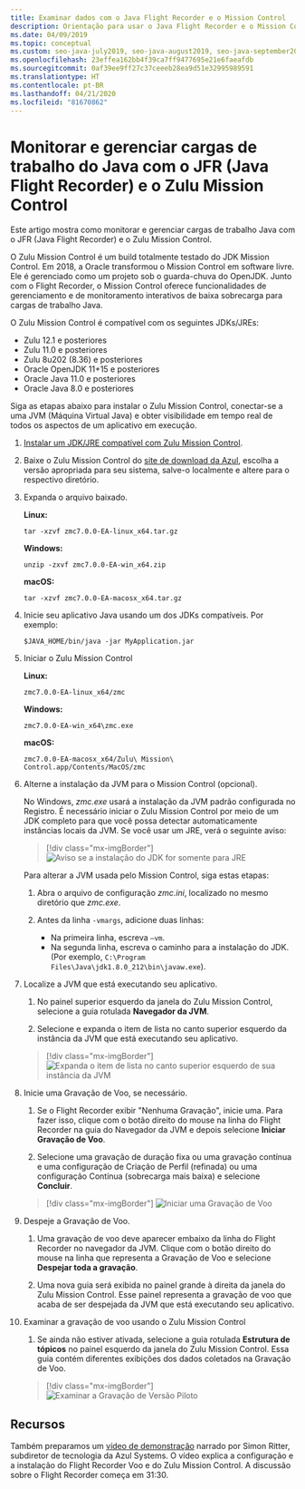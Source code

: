 ```yaml
---
title: Examinar dados com o Java Flight Recorder e o Mission Control
description: Orientação para usar o Java Flight Recorder e o Mission Control para coletar e examinar os dados de aplicativo.
ms.date: 04/09/2019
ms.topic: conceptual
ms.custom: seo-java-july2019, seo-java-august2019, seo-java-september2019
ms.openlocfilehash: 23effea162bb4f39ca7ff9477695e21e6faeafdb
ms.sourcegitcommit: 0af39ee9ff27c37ceeeb28ea9d51e32995989591
ms.translationtype: HT
ms.contentlocale: pt-BR
ms.lasthandoff: 04/21/2020
ms.locfileid: "81670862"
---
```

# <a name="monitor-and-manage-java-workloads-with-java-flight-recorder-jfr-and-zulu-mission-control"></a>Monitorar e gerenciar cargas de trabalho do Java com o JFR (Java Flight Recorder) e o Zulu Mission Control

Este artigo mostra como monitorar e gerenciar cargas de trabalho Java com o JFR (Java Flight Recorder) e o Zulu Mission Control.

O Zulu Mission Control é um build totalmente testado do JDK Mission Control. Em 2018, a Oracle transformou o Mission Control em software livre. Ele é gerenciado como um projeto sob o guarda-chuva do OpenJDK. Junto com o Flight Recorder, o Mission Control oferece funcionalidades de gerenciamento e de monitoramento interativos de baixa sobrecarga para cargas de trabalho Java.

O Zulu Mission Control é compatível com os seguintes JDKs/JREs:

* Zulu 12.1 e posteriores
* Zulu 11.0 e posteriores
* Zulu 8u202 (8.36) e posteriores
* Oracle OpenJDK 11+15 e posteriores
* Oracle Java 11.0 e posteriores
* Oracle Java 8.0 e posteriores

Siga as etapas abaixo para instalar o Zulu Mission Control, conectar-se a uma JVM (Máquina Virtual Java) e obter visibilidade em tempo real de todos os aspectos de um aplicativo em execução.

1. [Instalar um JDK/JRE compatível com Zulu Mission Control](java-jdk-install.md).

2. Baixe o Zulu Mission Control do [site de download da Azul](https://www.azul.com/products/zulu-mission-control/), escolha a versão apropriada para seu sistema, salve-o localmente e altere para o respectivo diretório.

3. Expanda o arquivo baixado.

    **Linux:**

    ```cli
    tar -xzvf zmc7.0.0-EA-linux_x64.tar.gz
    ```

    **Windows:**

    ```cli
    unzip -zxvf zmc7.0.0-EA-win_x64.zip
    ```

    **macOS:**

    ```cli
    tar -xzvf zmc7.0.0-EA-macosx_x64.tar.gz
    ```

4. Inicie seu aplicativo Java usando um dos JDKs compatíveis. Por exemplo:

    ```cli
    $JAVA_HOME/bin/java -jar MyApplication.jar
    ```

5. Iniciar o Zulu Mission Control

    **Linux:**

    ```cli
    zmc7.0.0-EA-linux_x64/zmc
    ```

    **Windows:**

    ```cli
    zmc7.0.0-EA-win_x64\zmc.exe
    ```

    **macOS:**

    ```cli
    zmc7.0.0-EA-macosx_x64/Zulu\ Mission\ Control.app/Contents/MacOS/zmc
    ```

6. Alterne a instalação da JVM para o Mission Control (opcional).

    No Windows, *zmc.exe* usará a instalação da JVM padrão configurada no Registro. É necessário iniciar o Zulu Mission Control por meio de um JDK completo para que você possa detectar automaticamente instâncias locais da JVM. Se você usar um JRE, verá o seguinte aviso:

    > [!div class="mx-imgBorder"]
    ![Aviso se a instalação do JDK for somente para JRE](media/jfr-jre-warning-message.png)

    Para alterar a JVM usada pelo Mission Control, siga estas etapas:

    1. Abra o arquivo de configuração *zmc.ini*, localizado no mesmo diretório que *zmc.exe*.

    2. Antes da linha `-vmargs`, adicione duas linhas:

        * Na primeira linha, escreva `–vm`.
        * Na segunda linha, escreva o caminho para a instalação do JDK. (Por exemplo, `C:\Program Files\Java\jdk1.8.0_212\bin\javaw.exe`).

7. Localize a JVM que está executando seu aplicativo.

    1. No painel superior esquerdo da janela do Zulu Mission Control, selecione a guia rotulada **Navegador da JVM**.

    2. Selecione e expanda o item de lista no canto superior esquerdo da instância da JVM que está executando seu aplicativo.

    > [!div class="mx-imgBorder"]
    ![Expanda o item de lista no canto superior esquerdo de sua instância da JVM](media/jfr-jvm-instance-dashboard.png)

8. Inicie uma Gravação de Voo, se necessário.

    1. Se o Flight Recorder exibir "Nenhuma Gravação", inicie uma. Para fazer isso, clique com o botão direito do mouse na linha do Flight Recorder na guia do Navegador da JVM e depois selecione **Iniciar Gravação de Voo**.

    2. Selecione uma gravação de duração fixa ou uma gravação contínua e uma configuração de Criação de Perfil (refinada) ou uma configuração Contínua (sobrecarga mais baixa) e selecione **Concluir**.

    > [!div class="mx-imgBorder"]
    ![Iniciar uma Gravação de Voo](media/jfr-start-flight-recording.png)

9. Despeje a Gravação de Voo.

    1. Uma gravação de voo deve aparecer embaixo da linha do Flight Recorder no navegador da JVM. Clique com o botão direito do mouse na linha que representa a Gravação de Voo e selecione **Despejar toda a gravação**.

    2. Uma nova guia será exibida no painel grande à direita da janela do Zulu Mission Control. Esse painel representa a gravação de voo que acaba de ser despejada da JVM que está executando seu aplicativo.

10. Examinar a gravação de voo usando o Zulu Mission Control
    1. Se ainda não estiver ativada, selecione a guia rotulada **Estrutura de tópicos** no painel esquerdo da janela do Zulu Mission Control. Essa guia contém diferentes exibições dos dados coletados na Gravação de Voo.

    > [!div class="mx-imgBorder"]
    ![Examinar a Gravação de Versão Piloto](media/jfr-zulu-mission-control-data.png)

## <a name="resources"></a>Recursos

Também preparamos um [vídeo de demonstração](https://www.azul.com/presentation/azul-webinar-open-source-flight-recorder-and-mission-control-managing-and-measuring-openjdk-8-performance/) narrado por Simon Ritter, subdiretor de tecnologia da Azul Systems. O vídeo explica a configuração e a instalação do Flight Recorder Voo e do Zulu Mission Control. A discussão sobre o Flight Recorder começa em 31:30.
